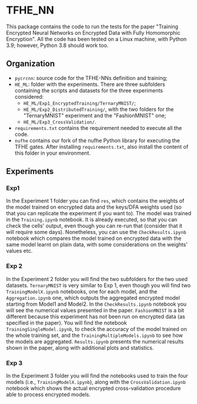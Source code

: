 # TFHE_NN

This package contains the code to run the tests for the paper "Training Encrypted Neural Networks on Encrypted Data
with Fully Homomorphic Encryption".
All the code has been tested on a Linux machine, with Python 3.9; however, Python 3.8 should work too.

## Organization
- `pycrcnn`: source code for the TFHE-NNs definition and training;
- `HE_ML`: folder with the experiments. There are three subfolders containing the scripts and datasets for the three experiments considered:
  - `HE_ML/Exp1_EncryptedTraining/TernaryMNIST/`;
  - `HE_ML/Exp2_DistributedTraining/`, with the two folders for the "TernaryMNIST" experiment and the "FashionMNIST" one;
  - `HE_ML/Exp3_CrossValidation/`.
- `requirements.txt` contains the requirement needed to execute all the code.
- `nufhe` contains our fork of the nufhe Python library for executing the TFHE gates. After installing `requirements.txt`, also install the content of this folder in your environment.
  
## Experiments
### Exp1
In the Experiment 1 folder you can find `res`, which contains the weights of the model trained on encrypted data and the keys/DFA weights used (so that you can replicate the experiment if you want to).
The model was trained in the `Training.ipynb` notebook. It is already executed, so that you can check the cells' output, even though you can re-run that (consider that it will require some days). 
Nonetheless, you can use the `CheckResults.ipynb` notebook which compares the model trained on encrypted data with the same model learnt on plain data, with some considerations on the weights' values etc.

### Exp 2
In the Experiment 2 folder you will find the two subfolders for the two used datasets.
`TernaryMNIST` is very similar to Exp 1, even though you will find two `TrainingModelX.ipynb` notebooks, one for each model, and the `Aggregation.ipynb` one, which outputs the aggregated encrypted model starting from Model1 and Model2. In the `CheckResults.ipynb` notebook you will see the numerical values presented in the paper.
`FashionMNIST` is a bit different because this experiment has not been run on encrypted data (as specified in the paper). You will find the notebook `TrainingSingleModel.ipynb`, to check the accuracy of the model trained on the whole training set, and the `TrainingMultipleModels.ipynb` to see how the models are aggregated. `Results.ipynb` presents the numerical results shown in the paper, along with additional plots and statistics.

### Exp 3
In the Experiment 3 folder you will find the notebooks used to train the four models (i.e., `TrainingModelX.ipynb`), along with the `CrossValidation.ipynb` notebook which shows the actual encrypted cross-validation procedure able to process encrypted models.

